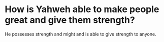 # How is Yahweh able to make people great and give them strength?

He possesses strength and might and is able to give strength to anyone.
